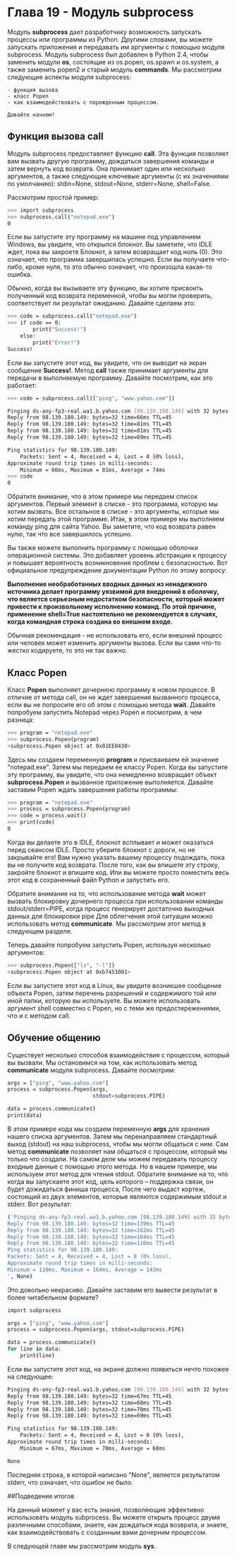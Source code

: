# Глава 19 - Модуль subprocess

Модуль **subprocess** дает разработчику возможность запускать процессы или программы из Python. Другими словами, вы можете запускать приложения и передавать им аргументы с помощью модуля subprocess. Модуль subprocess был добавлен в Python 2.4, чтобы заменить модули **os**, состоящие из os.popen, os.spawn и os.system, а также заменить popen2 и старый модуль **commands**. Мы рассмотрим следующие аспекты модуля subprocess:

    - функция вызова
    - класс Popen
    - как взаимодействовать с порожденным процессом.

    Давайте начнем!

## Функция вызова call

Модуль subprocess предоставляет функцию **call**. Эта функция позволяет вам вызвать другую программу, дождаться завершения команды и затем вернуть код возврата. Она принимает один или несколько аргументов, а также следующие ключевые аргументы (с их значениями по умолчанию): stdin=None, stdout=None, stderr=None, shell=False.

Рассмотрим простой пример:

```sh
>>> import subprocess
>>> subprocess.call("notepad.exe")
0
```

Если вы запустите эту программу на машине под управлением Windows, вы увидите, что открылся блокнот. Вы заметите, что IDLE ждет, пока вы закроете Блокнот, а затем возвращает код ноль (0). Это означает, что программа завершилась успешно. Если вы получаете что-либо, кроме нуля, то это обычно означает, что произошла какая-то ошибка.

Обычно, когда вы вызываете эту функцию, вы хотите присвоить полученный код возврата переменной, чтобы вы могли проверить, соответствует ли результат ожиданию. Давайте сделаем это:

```sh
>>> code = subprocess.call("notepad.exe")
>>> if code == 0:
        print("Success!")
    else:
        print("Error!")
Success!
```

Если вы запустите этот код, вы увидите, что он выводит на экран сообщение **Success!**. Метод **call** также принимает аргументы для передачи в выполняемую программу. Давайте посмотрим, как это работает:

```sh
>>> code = subprocess.call(["ping", "www.yahoo.com"])

Pinging ds-any-fp3-real.wa1.b.yahoo.com [98.139.180.149] with 32 bytes of data:
Reply from 98.139.180.149: bytes=32 time=66ms TTL=45
Reply from 98.139.180.149: bytes=32 time=81ms TTL=45
Reply from 98.139.180.149: bytes=32 time=81ms TTL=45
Reply from 98.139.180.149: bytes=32 time=69ms TTL=45

Ping statistics for 98.139.180.149:
    Packets: Sent = 4, Received = 4, Lost = 0 (0% loss),
Approximate round trip times in milli-seconds:
    Minimum = 66ms, Maximum = 81ms, Average = 74ms
>>> code
0
```

Обратите внимание, что в этом примере мы передаем список аргументов. Первый элемент в списке - это программа, которую мы хотим вызвать. Все остальное в списке - это аргументы, которые мы хотим передать этой программе. Итак, в этом примере мы выполняем команду ping для сайта Yahoo. Вы заметите, что код возврата равен нулю, так что все завершилось успешно.

Вы также можете выполнить программу с помощью оболочки операционной системы. Это добавляет уровень абстракции к процессу и повышает вероятность возникновения проблем с безопасностью. Вот официальное предупреждение документации Python по этому вопросу:

**Выполнение необработанных вводных данных из ненадежного источника делает программу уязвимой для внедрений в оболочку, что является серьезным недостатком безопасности, который может привести к произвольному исполнению команд. По этой причине, применение shell=True настоятельно не рекомендуется в случаях, когда командная строка создана во внешнем входе.**

Обычная рекомендация - не использовать его, если внешний процесс или человек может изменить аргументы вызова. Если вы сами что-то жестко кодируете, то это не так важно.

## Класс Popen

Класс **Popen** выполняет дочернюю программу в новом процессе. В отличие от метода call, он не ждет завершения вызванного процесса, если вы не попросите его об этом с помощью метода **wait**. Давайте попробуем запустить Notepad через Popen и посмотрим, в чем разница:

```sh
>>> program = "notepad.exe"
>>> subprocess.Popen(program)
<subprocess.Popen object at 0x01EE0430>
```

Здесь мы создаем переменную **program** и присваиваем ей значение "notepad.exe". Затем мы передаем ее классу Popen. Когда вы запустите эту программу, вы увидите, что она немедленно возвращает объект **subprocess.Popen** и вызванное приложение выполняется. Давайте заставим Popen ждать завершения работы программы:

```sh
>>> program = "notepad.exe"
>>> process = subprocess.Popen(program)
>>> code = process.wait()
>>> print(code)
0
```

Когда вы делаете это в IDLE, блокнот всплывает и может оказаться перед сеансом IDLE. Просто уберите блокнот с дороги, но не закрывайте его!  Вам нужно указать вашему процессу подождать, пока вы не получите код возврата. После того, как вы впишете эту строку, закройте блокнот и впишите код. Или вы можете просто поместить весь этот код в сохраненный файл Python и запустить его.

Обратите внимание на то, что использование метода **wait** может вызвать блокировку дочернего процесса при использовании команды stdout/stderr=PIPE, когда процесс генерирует достаточно выходных данных для блокировки pipe Для облегчения этой ситуации можно использовать метод **communicate**. Мы рассмотрим этот метод в следующем разделе.

Теперь давайте попробуем запустить Popen, используя несколько аргументов:

```sh
>>> subprocess.Popen(["ls", "-l"])
<subprocess.Popen object at 0xb7451001>
```

Если вы запустите этот код в Linux, вы увидите возникшее сообщение объекта Popen, затем перечень разрешений и содержимого той или иной папки, которую вы используете. Вы можете использовать аргумент shell совместно с Popen, но с теми же предостережениями, что и с методом call.

## Обучение общению

Существует несколько способов взаимодействия с процессом, который вы вызвали. Мы остановимся на том, как использовать метод **communicate** модуля subprocess. Давайте посмотрим:

```sh
args = ["ping", "www.yahoo.com"]
process = subprocess.Popen(args,
                           stdout=subprocess.PIPE)

data = process.communicate()
print(data)
```

В этом примере кода мы создаем переменную **args** для хранения нашего списка аргументов. Затем мы перенаправляем стандартный выход (stdout) на наш subprocess, чтобы мы могли общаться с ним. Сам метод **communicate** позволяет нам общаться с процессом, который мы только что создали. На самом деле мы можем передавать процессу входные данные с помощью этого метода. Но в нашем примере, мы используем этот метод для чтения stdout. Обратите внимание на то, что когда вы запускаете этот код, цель которого – поддержка связи, он будет дожидаться финиша процесса, После чего выдаст кортеж, состоящий из двух элементов, которые являются содержимым stdout и stderr. Вот результат:

```sh
('Pinging ds-any-fp3-real.wa1.b.yahoo.com [98.139.180.149] with 32 bytes of data:
Reply from 98.139.180.149: bytes=32 time=139ms TTL=45
Reply from 98.139.180.149: bytes=32 time=162ms TTL=45
Reply from 98.139.180.149: bytes=32 time=164ms TTL=45
Reply from 98.139.180.149: bytes=32 time=110ms TTL=45
Ping statistics for 98.139.180.149:
Packets: Sent = 4, Received = 4, Lost = 0 (0% loss),
Approximate round trip times in milli-seconds:
Minimum = 110ms, Maximum = 164ms, Average = 143ms
', None)

```

Это довольно некрасиво. Давайте заставим его вывести результат в более читабельном формате?

```sh
import subprocess

args = ["ping", "www.yahoo.com"]
process = subprocess.Popen(args, stdout=subprocess.PIPE)

data = process.communicate()
for line in data:
    print(line)
```

Если вы запустите этот код, на экране должно появиться нечто похожее на следующее:

```sh
Pinging ds-any-fp3-real.wa1.b.yahoo.com [98.139.180.149] with 32 bytes of data:
Reply from 98.139.180.149: bytes=32 time=67ms TTL=45
Reply from 98.139.180.149: bytes=32 time=68ms TTL=45
Reply from 98.139.180.149: bytes=32 time=70ms TTL=45
Reply from 98.139.180.149: bytes=32 time=69ms TTL=45

Ping statistics for 98.139.180.149:
    Packets: Sent = 4, Received = 4, Lost = 0 (0% loss),
Approximate round trip times in milli-seconds:
    Minimum = 67ms, Maximum = 70ms, Average = 68ms

None
```
Последняя строка, в которой написано "None", является результатом stderr, что означает, что ошибок не было.

##Подведение итогов

На данный момент у вас есть знания, позволяющие эффективно использовать модуль subprocess. Вы можете открыть процесс двумя различными способами, знаете, как дождаться кода возврата, и знаете, как взаимодействовать с созданным вами дочерним процессом.

В следующей главе мы рассмотрим модуль **sys**.
